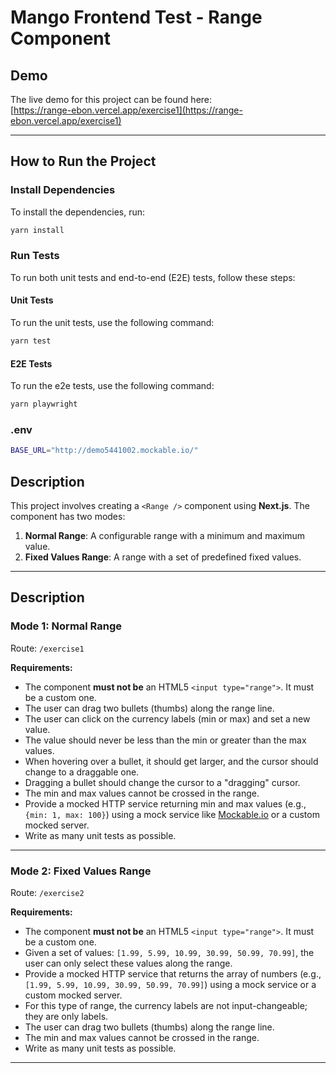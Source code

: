 # Mango Frontend Test - Range Component

## Demo

The live demo for this project can be found here:  
[https://range-ebon.vercel.app/exercise1](https://range-ebon.vercel.app/exercise1)

---

## How to Run the Project

### Install Dependencies

To install the dependencies, run:

```bash
yarn install
```

### Run Tests

To run both unit tests and end-to-end (E2E) tests, follow these steps:

#### Unit Tests

To run the unit tests, use the following command:

```bash
yarn test
```

#### E2E Tests

To run the e2e tests, use the following command:

```bash
yarn playwright
```

### .env

```bash
BASE_URL="http://demo5441002.mockable.io/"
```

## Description

This project involves creating a `<Range />` component using **Next.js**. The component has two modes:

1. **Normal Range**: A configurable range with a minimum and maximum value.
2. **Fixed Values Range**: A range with a set of predefined fixed values.

---

## Description

### Mode 1: Normal Range

Route: `/exercise1`

**Requirements:**

- The component **must not be** an HTML5 `<input type="range">`. It must be a custom one.
- The user can drag two bullets (thumbs) along the range line.
- The user can click on the currency labels (min or max) and set a new value.
- The value should never be less than the min or greater than the max values.
- When hovering over a bullet, it should get larger, and the cursor should change to a draggable one.
- Dragging a bullet should change the cursor to a "dragging" cursor.
- The min and max values cannot be crossed in the range.
- Provide a mocked HTTP service returning min and max values (e.g., `{min: 1, max: 100}`) using a mock service like [Mockable.io](https://www.mockable.io/) or a custom mocked server.
- Write as many unit tests as possible.

---

### Mode 2: Fixed Values Range

Route: `/exercise2`

**Requirements:**

- The component **must not be** an HTML5 `<input type="range">`. It must be a custom one.
- Given a set of values: `[1.99, 5.99, 10.99, 30.99, 50.99, 70.99]`, the user can only select these values along the range.
- Provide a mocked HTTP service that returns the array of numbers (e.g., `[1.99, 5.99, 10.99, 30.99, 50.99, 70.99]`) using a mock service or a custom mocked server.
- For this type of range, the currency labels are not input-changeable; they are only labels.
- The user can drag two bullets (thumbs) along the range line.
- The min and max values cannot be crossed in the range.
- Write as many unit tests as possible.

---
